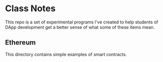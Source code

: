 # Class Notes #
This repo is a set of experimental programs I've created to help students of DApp development get a better sense of what some of these items mean.

## Ethereum ##
This directory contains simple examples of smart contracts.
